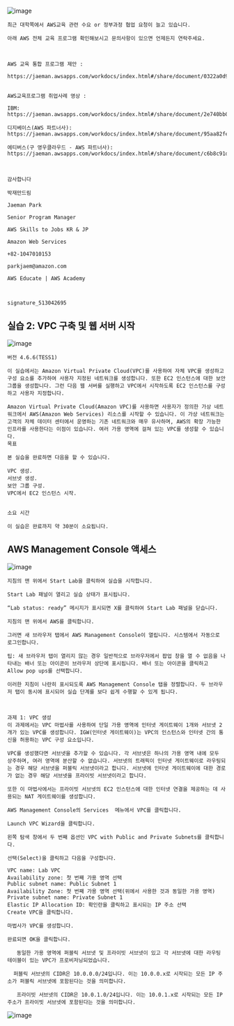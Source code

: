 ![image](https://github.com/chihyeonWON/Amazon_Web_Service/assets/58906858/2bf3d35a-b9a2-41f5-bbd5-43acf7ec6da4)
```
최근 대학쪽에서 AWS교육 관련 수요 or 정부과정 협업 요청이 늘고 있습니다.

아래 AWS 전체 교육 프로그램 확인해보시고 문의사항이 있으면 언제든지 연락주세요.

 

AWS 교육 통합 프로그램 제안 :

https://jaeman.awsapps.com/workdocs/index.html#/share/document/0322a0d99cba2b790a0037f382b5919aeeded29da1c5a241c604cb7c4a1d5dfc
 

AWS교육프로그램 취업사례 영상 :

IBM:
https://jaeman.awsapps.com/workdocs/index.html#/share/document/2e740bb0eaa265e3edce4169f1b67c69cacabed9b9c46fea97bce5330bfe1258

디지베이스(AWS 파트너사):
https://jaeman.awsapps.com/workdocs/index.html#/share/document/95aa82fe88e22efb9564c2fae79df9a2ba31f15cd90c8102132b27856dc33a75

에티버스(구 영우클라우드 - AWS 파트너사):
https://jaeman.awsapps.com/workdocs/index.html#/share/document/c6b8c91d5c9a8fff9a70e11e69aea232e8f5847ff843224dfdf1926479fceb38

 

감사합니다

박재만드림

Jaeman Park

Senior Program Manager

AWS Skills to Jobs KR & JP

Amazon Web Services

+82-1047010153

parkjaem@amazon.com

AWS Educate | AWS Academy

 

signature_513042695
```

## 실습 2: VPC 구축 및 웹 서버 시작
![image](https://github.com/chihyeonWON/Amazon_Web_Service/assets/58906858/1b7a8ccd-2be1-424e-a165-b419a6893fcf)
```
버전 4.6.6(TESS1)

이 실습에서는 Amazon Virtual Private Cloud(VPC)를 사용하여 자체 VPC를 생성하고 구성 요소를 추가하여 사용자 지정된 네트워크를 생성합니다. 또한 EC2 인스턴스에 대한 보안 그룹을 생성합니다. 그런 다음 웹 서버를 실행하고 VPC에서 시작하도록 EC2 인스턴스를 구성하고 사용자 지정합니다.

Amazon Virtual Private Cloud(Amazon VPC)를 사용하면 사용자가 정의한 가상 네트워크에서 AWS(Amazon Web Services) 리소스를 시작할 수 있습니다. 이 가상 네트워크는 고객의 자체 데이터 센터에서 운영하는 기존 네트워크와 매우 유사하며, AWS의 확장 가능한 인프라를 사용한다는 이점이 있습니다. 여러 가용 영역에 걸쳐 있는 VPC를 생성할 수 있습니다.
목표

본 실습을 완료하면 다음을 할 수 있습니다.

VPC 생성.
서브넷 생성.
보안 그룹 구성.
VPC에서 EC2 인스턴스 시작.
 

소요 시간

이 실습은 완료까지 약 30분이 소요됩니다.
```
## AWS Management Console 액세스
![image](https://github.com/chihyeonWON/Amazon_Web_Service/assets/58906858/dc5f8ae4-0456-45d8-89d5-331b49608cc3)

```
지침의 맨 위에서 Start Lab을 클릭하여 실습을 시작합니다.

Start Lab 패널이 열리고 실습 상태가 표시됩니다.

“Lab status: ready” 메시지가 표시되면 X를 클릭하여 Start Lab 패널을 닫습니다.

지침의 맨 위에서 AWS를 클릭합니다.

그러면 새 브라우저 탭에서 AWS Management Console이 열립니다. 시스템에서 자동으로 로그인합니다.

팁: 새 브라우저 탭이 열리지 않는 경우 일반적으로 브라우저에서 팝업 창을 열 수 없음을 나타내는 배너 또는 아이콘이 브라우저 상단에 표시됩니다. 배너 또는 아이콘을 클릭하고 Allow pop ups를 선택합니다.

이러한 지침이 나란히 표시되도록 AWS Management Console 탭을 정렬합니다. 두 브라우저 탭이 동시에 표시되어 실습 단계를 보다 쉽게 수행할 수 있게 됩니다.

 

과제 1: VPC 생성
이 과제에서는 VPC 마법사를 사용하여 단일 가용 영역에 인터넷 게이트웨이 1개와 서브넷 2개가 있는 VPC를 생성합니다. IGW(인터넷 게이트웨이)는 VPC의 인스턴스와 인터넷 간의 통신을 허용하는 VPC 구성 요소입니다.

VPC를 생성했다면 서브넷을 추가할 수 있습니다. 각 서브넷은 하나의 가용 영역 내에 모두 상주하며, 여러 영역에 분산할 수 없습니다. 서브넷의 트래픽이 인터넷 게이트웨이로 라우팅되는 경우 해당 서브넷을 퍼블릭 서브넷이라고 합니다. 서브넷에 인터넷 게이트웨이에 대한 경로가 없는 경우 해당 서브넷을 프라이빗 서브넷이라고 합니다.

또한 이 마법사에서는 프라이빗 서브넷의 EC2 인스턴스에 대한 인터넷 연결을 제공하는 데 사용되는 NAT 게이트웨이를 생성합니다.

AWS Management Console의 Services  메뉴에서 VPC를 클릭합니다.

Launch VPC Wizard을 클릭합니다.

왼쪽 탐색 창에서 두 번째 옵션인 VPC with Public and Private Subnets를 클릭합니다.

선택(Select)을 클릭하고 다음을 구성합니다.

VPC name: Lab VPC
Availability zone: 첫 번째 가용 영역 선택
Public subnet name: Public Subnet 1
Availability Zone: 첫 번째 가용 영역 선택(위에서 사용한 것과 동일한 가용 영역)
Private subnet name: Private Subnet 1
Elastic IP Allocation ID: 확인란을 클릭하고 표시되는 IP 주소 선택
Create VPC을 클릭합니다.

마법사가 VPC를 생성합니다.

완료되면 OK을 클릭합니다.

   동일한 가용 영역에 퍼블릭 서브넷 및 프라이빗 서브넷이 있고 각 서브넷에 대한 라우팅 테이블이 있는 VPC가 프로비저닝되었습니다.

  퍼블릭 서브넷의 CIDR은 10.0.0.0/24입니다. 이는 10.0.0.x로 시작되는 모든 IP 주소가 퍼블릭 서브넷에 포함된다는 것을 의미합니다.

   프라이빗 서브넷의 CIDR은 10.0.1.0/24입니다. 이는 10.0.1.x로 시작되는 모든 IP 주소가 프라이빗 서브넷에 포함된다는 것을 의미합니다.
```
![image](https://github.com/chihyeonWON/Amazon_Web_Service/assets/58906858/1d5d8281-05fc-4fb0-8309-ebdbdb68f641)

